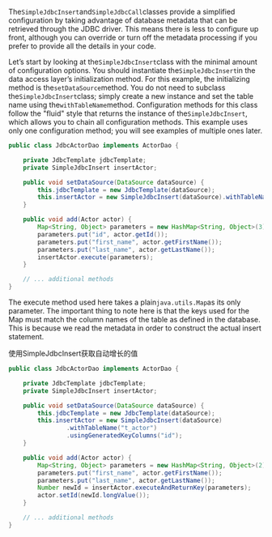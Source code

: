 The`SimpleJdbcInsert`and`SimpleJdbcCall`classes provide a simplified configuration by taking advantage of database metadata that can be retrieved through the JDBC driver. This means there is less to configure up front, although you can override or turn off the metadata processing if you prefer to provide all the details in your code.

Let’s start by looking at the`SimpleJdbcInsert`class with the minimal amount of configuration options. You should instantiate the`SimpleJdbcInsert`in the data access layer’s initialization method. For this example, the initializing method is the`setDataSource`method. You do not need to subclass the`SimpleJdbcInsert`class; simply create a new instance and set the table name using the`withTableName`method. Configuration methods for this class follow the "fluid" style that returns the instance of the`SimpleJdbcInsert`, which allows you to chain all configuration methods. This example uses only one configuration method; you will see examples of multiple ones later.

```java
public class JdbcActorDao implements ActorDao {

    private JdbcTemplate jdbcTemplate;
    private SimpleJdbcInsert insertActor;

    public void setDataSource(DataSource dataSource) {
        this.jdbcTemplate = new JdbcTemplate(dataSource);
        this.insertActor = new SimpleJdbcInsert(dataSource).withTableName("t_actor");
    }

    public void add(Actor actor) {
        Map<String, Object> parameters = new HashMap<String, Object>(3);
        parameters.put("id", actor.getId());
        parameters.put("first_name", actor.getFirstName());
        parameters.put("last_name", actor.getLastName());
        insertActor.execute(parameters);
    }

    // ... additional methods
}
```

The execute method used here takes a plain`java.utils.Map`as its only parameter. The important thing to note here is that the keys used for the Map must match the column names of the table as defined in the database. This is because we read the metadata in order to construct the actual insert statement.

使用SimpleJdbcInsert获取自动增长的值

```java
public class JdbcActorDao implements ActorDao {

    private JdbcTemplate jdbcTemplate;
    private SimpleJdbcInsert insertActor;

    public void setDataSource(DataSource dataSource) {
        this.jdbcTemplate = new JdbcTemplate(dataSource);
        this.insertActor = new SimpleJdbcInsert(dataSource)
                .withTableName("t_actor")
                .usingGeneratedKeyColumns("id");
    }

    public void add(Actor actor) {
        Map<String, Object> parameters = new HashMap<String, Object>(2);
        parameters.put("first_name", actor.getFirstName());
        parameters.put("last_name", actor.getLastName());
        Number newId = insertActor.executeAndReturnKey(parameters);
        actor.setId(newId.longValue());
    }

    // ... additional methods
}
```



